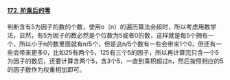 #### [172. 阶乘后的零](https://leetcode-cn.com/problems/factorial-trailing-zeroes/)

判断含有5为因子的数的个数，使用o（n）的遍历算法会超时，所以考虑用数学法，显然，有5为因子的数必然是个位数为5或者0的数，这样就是每5个拥有一个，所以小于n的数里面就有n/5个，但是这n/5个数有一些会带来1个0，但还有一些会带来更多0，比如25有两个5，125有三个5的因子，所以再计算完只含一个5为因子的数后，还要计算含两个5，含3个5，一直到乘积超过n，然后按照相应的5的因子数作为权重相加即可。

